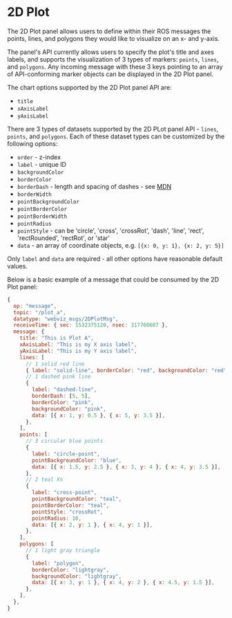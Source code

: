 # 2D Plot

The 2D Plot panel allows users to define within their ROS messages the points, lines, and polygons they would like to visualize on an x- and y-axis.

The panel's API currently allows users to specify the plot's title and axes labels, and supports the visualization of 3 types of markers: `points`, `lines`, and `polygons`. Any incoming message with these 3 keys pointing to an array of API-conforming marker objects can be displayed in the 2D Plot panel.

The chart options supported by the 2D Plot panel API are:

- `title`
- `xAxisLabel`
- `yAxisLabel`

There are 3 types of datasets supported by the 2D PLot panel API - `lines`, `points`, and `polygons`. Each of these dataset types can be customized by the following options:

- `order` - z-index
- `label` - unique ID
- `backgroundColor`
- `borderColor`
- `borderDash` - length and spacing of dashes - see [MDN](https://developer.mozilla.org/en-US/docs/Web/API/CanvasRenderingContext2D/setLineDash)
- `borderWidth`
- `pointBackgroundColor`
- `pointBorderColor`
- `pointBorderWidth`
- `pointRadius`
- `pointStyle` - can be 'circle', 'cross', 'crossRot', 'dash', 'line', 'rect', 'rectRounded', 'rectRot', or 'star'
- `data` - an array of coordinate objects, e.g. `[{x: 0, y: 1}, {x: 2, y: 5}]`

Only `label` and `data` are required - all other options have reasonable default values.

Below is a basic example of a message that could be consumed by the 2D Plot panel:

```js
{
  op: "message",
  topic: "/plot_a",
  datatype: "webviz_msgs/2DPlotMsg",
  receiveTime: { sec: 1532375120, nsec: 317760607 },
  message: {
    title: "This is Plot A",
    xAxisLabel: "This is my X axis label",
    yAxisLabel: "This is my Y axis label",
    lines: [
      // 1 solid red line
      { label: "solid-line", borderColor: "red", backgroundColor: "red", data: [{ x: 0, y: 0 }, { x: 5, y: 5 }] },
      // 1 dashed pink line
      {
        label: "dashed-line",
        borderDash: [5, 5],
        borderColor: "pink",
        backgroundColor: "pink",
        data: [{ x: 1, y: 0.5 }, { x: 5, y: 3.5 }],
      },
    ],
    points: [
      // 3 circular blue points
      {
        label: "circle-point",
        pointBackgroundColor: "blue",
        data: [{ x: 1.5, y: 2.5 }, { x: 3, y: 4 }, { x: 4, y: 3.5 }],
      },
      // 2 teal Xs
      {
        label: "cross-point",
        pointBackgroundColor: "teal",
        pointBorderColor: "teal",
        pointStyle: "crossRot",
        pointRadius: 10,
        data: [{ x: 2, y: 1 }, { x: 4, y: 1 }],
      },
    ],
    polygons: [
      // 1 light gray triangle
      {
        label: "polygon",
        borderColor: "lightgray",
        backgroundColor: "lightgray",
        data: [{ x: 3, y: 1 }, { x: 4, y: 2 }, { x: 4.5, y: 1.5 }],
      },
    ],
  },
}
```
